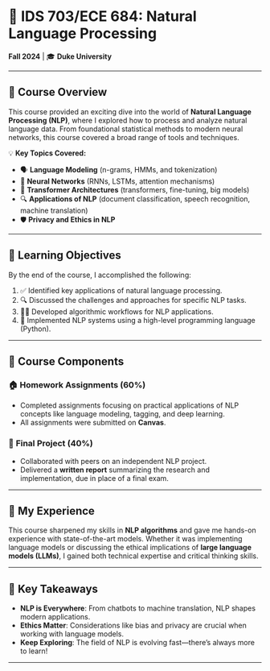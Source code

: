 # 📝 IDS 703/ECE 684: Natural Language Processing  
**Fall 2024** | 🎓 **Duke University**  

---

## 🏫 **Course Overview**  
This course provided an exciting dive into the world of **Natural Language Processing (NLP)**, where I explored how to process and analyze natural language data. From foundational statistical methods to modern neural networks, this course covered a broad range of tools and techniques.

💡 **Key Topics Covered:**  
- 🗣️ **Language Modeling** (n-grams, HMMs, and tokenization)  
- 🤖 **Neural Networks** (RNNs, LSTMs, attention mechanisms)  
- 🧠 **Transformer Architectures** (transformers, fine-tuning, big models)  
- 🔍 **Applications of NLP** (document classification, speech recognition, machine translation)  
- 🛡️ **Privacy and Ethics in NLP**  

---

## 🎯 **Learning Objectives**  
By the end of the course, I accomplished the following:  
1. ✅ Identified key applications of natural language processing.  
2. 🔍 Discussed the challenges and approaches for specific NLP tasks.  
3. 🧑‍💻 Developed algorithmic workflows for NLP applications.  
4. 🚀 Implemented NLP systems using a high-level programming language (Python).  

---

## 📅 **Course Components**  

### 🏠 **Homework Assignments (60%)**  
- Completed assignments focusing on practical applications of NLP concepts like language modeling, tagging, and deep learning.  
- All assignments were submitted on **Canvas**.

### 🚀 **Final Project (40%)**  
- Collaborated with peers on an independent NLP project.  
- Delivered a **written report** summarizing the research and implementation, due in place of a final exam.  

---

## 🌟 **My Experience**  
This course sharpened my skills in **NLP algorithms** and gave me hands-on experience with state-of-the-art models. Whether it was implementing language models or discussing the ethical implications of **large language models (LLMs)**, I gained both technical expertise and critical thinking skills.  

---

## 📌 **Key Takeaways**  
- **NLP is Everywhere**: From chatbots to machine translation, NLP shapes modern applications.  
- **Ethics Matter**: Considerations like bias and privacy are crucial when working with language models.  
- **Keep Exploring**: The field of NLP is evolving fast—there’s always more to learn!  

---
